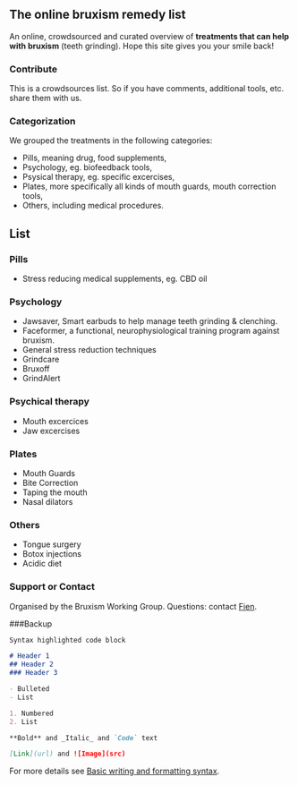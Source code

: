 ## The online bruxism remedy list

An online, crowdsourced and curated overview of **treatments that can help with bruxism** (teeth grinding). Hope this site gives you your smile back!

### Contribute
This is a crowdsources list. So if you have comments, additional tools, etc. share them with us.

### Categorization

We grouped the treatments in the following categories:
- Pills, meaning drug, food supplements, 
- Psychology, eg. biofeedback tools,
- Psysical therapy, eg. specific excercises,
- Plates, more specifically all kinds of mouth guards, mouth correction tools,
- Others, including medical procedures.


## List
### Pills
- Stress reducing medical supplements, eg. CBD oil
### Psychology
- Jawsaver, Smart earbuds to help manage teeth grinding & clenching.
- Faceformer, a functional, neurophysiological training program against bruxism.
- General stress reduction techniques
- Grindcare
- Bruxoff
- GrindAlert
### Psychical therapy
- Mouth excercices	
- Jaw excercises
### Plates
- Mouth Guards
- Bite Correction	
- Taping the mouth
- Nasal dilators	

### Others
- Tongue surgery
- Botox injections
- Acidic diet	

### Support or Contact

Organised by the Bruxism Working Group.
Questions: contact [Fien](https://www.fienjonnaert.be).

###Backup
```markdown
Syntax highlighted code block

# Header 1
## Header 2
### Header 3

- Bulleted
- List

1. Numbered
2. List

**Bold** and _Italic_ and `Code` text

[Link](url) and ![Image](src)
```

For more details see [Basic writing and formatting syntax](https://docs.github.com/en/github/writing-on-github/getting-started-with-writing-and-formatting-on-github/basic-writing-and-formatting-syntax).
